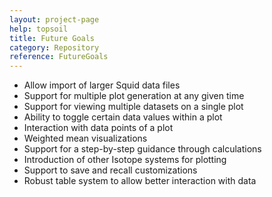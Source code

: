 ```yaml
---
layout: project-page
help: topsoil
title: Future Goals
category: Repository
reference: FutureGoals
---
```


- Allow import of larger Squid data files
- Support for multiple plot generation at any given time
- Support for viewing multiple datasets on a single plot
- Ability to toggle certain data values within a plot
- Interaction with data points of a plot
- Weighted mean visualizations
- Support for a step-by-step guidance through calculations
- Introduction of other Isotope systems for plotting
- Support to save and recall customizations
- Robust table system to allow better interaction with data